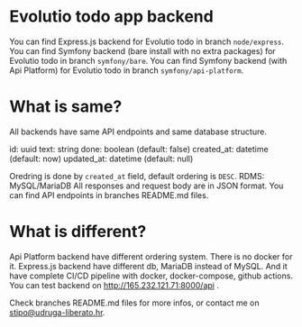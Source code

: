 # Evolutio todo app backend

You can find Express.js backend for Evolutio todo in branch `node/express`.
You can find Symfony backend (bare install with no extra packages) for Evolutio
todo in branch `symfony/bare`.
You can find Symfony backend (with Api Platform) for Evolutio todo in branch `symfony/api-platform`.

# What is same?

All backends have same API endpoints and same database structure.

id: uuid
text: string 
done: boolean (default: false)
created_at: datetime (default: now)
updated_at: datetime (default: null)

Oredring is done by `created_at` field, default ordering is `DESC`.
RDMS: MySQL/MariaDB
All responses and request body are in JSON format. You can find API endpoints in
branches README.md files.

# What is different?

Api Platform backend have different ordering system. There is no docker for it. 
Express.js backend have different db, MariaDB instead of MySQL. And it have 
complete CI/CD pipeline with docker, docker-compose, github actions.
You can test backend on http://165.232.121.71:8000/api .

Check branches README.md files for more infos, or contact me on 
stipo@udruga-liberato.hr.
